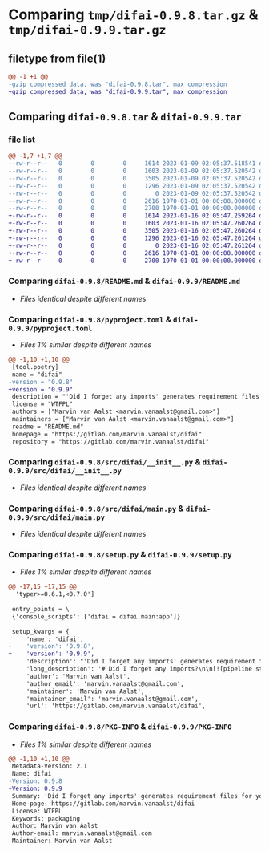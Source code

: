# Comparing `tmp/difai-0.9.8.tar.gz` & `tmp/difai-0.9.9.tar.gz`

## filetype from file(1)

```diff
@@ -1 +1 @@
-gzip compressed data, was "difai-0.9.8.tar", max compression
+gzip compressed data, was "difai-0.9.9.tar", max compression
```

## Comparing `difai-0.9.8.tar` & `difai-0.9.9.tar`

### file list

```diff
@@ -1,7 +1,7 @@
--rw-r--r--   0        0        0     1614 2023-01-09 02:05:37.518541 difai-0.9.8/README.md
--rw-r--r--   0        0        0     1603 2023-01-09 02:05:37.520542 difai-0.9.8/pyproject.toml
--rw-r--r--   0        0        0     3505 2023-01-09 02:05:37.520542 difai-0.9.8/src/difai/__init__.py
--rw-r--r--   0        0        0     1296 2023-01-09 02:05:37.520542 difai-0.9.8/src/difai/main.py
--rw-r--r--   0        0        0        0 2023-01-09 02:05:37.520542 difai-0.9.8/src/difai/py.typed
--rw-r--r--   0        0        0     2616 1970-01-01 00:00:00.000000 difai-0.9.8/setup.py
--rw-r--r--   0        0        0     2700 1970-01-01 00:00:00.000000 difai-0.9.8/PKG-INFO
+-rw-r--r--   0        0        0     1614 2023-01-16 02:05:47.259264 difai-0.9.9/README.md
+-rw-r--r--   0        0        0     1603 2023-01-16 02:05:47.260264 difai-0.9.9/pyproject.toml
+-rw-r--r--   0        0        0     3505 2023-01-16 02:05:47.260264 difai-0.9.9/src/difai/__init__.py
+-rw-r--r--   0        0        0     1296 2023-01-16 02:05:47.261264 difai-0.9.9/src/difai/main.py
+-rw-r--r--   0        0        0        0 2023-01-16 02:05:47.261264 difai-0.9.9/src/difai/py.typed
+-rw-r--r--   0        0        0     2616 1970-01-01 00:00:00.000000 difai-0.9.9/setup.py
+-rw-r--r--   0        0        0     2700 1970-01-01 00:00:00.000000 difai-0.9.9/PKG-INFO
```

### Comparing `difai-0.9.8/README.md` & `difai-0.9.9/README.md`

 * *Files identical despite different names*

### Comparing `difai-0.9.8/pyproject.toml` & `difai-0.9.9/pyproject.toml`

 * *Files 1% similar despite different names*

```diff
@@ -1,10 +1,10 @@
 [tool.poetry]
 name = "difai"
-version = "0.9.8"
+version = "0.9.9"
 description = "'Did I forget any imports' generates requirement files for you"
 license = "WTFPL"
 authors = ["Marvin van Aalst <marvin.vanaalst@gmail.com>"]
 maintainers = ["Marvin van Aalst <marvin.vanaalst@gmail.com>"]
 readme = "README.md"
 homepage = "https://gitlab.com/marvin.vanaalst/difai"
 repository = "https://gitlab.com/marvin.vanaalst/difai"
```

### Comparing `difai-0.9.8/src/difai/__init__.py` & `difai-0.9.9/src/difai/__init__.py`

 * *Files identical despite different names*

### Comparing `difai-0.9.8/src/difai/main.py` & `difai-0.9.9/src/difai/main.py`

 * *Files identical despite different names*

### Comparing `difai-0.9.8/setup.py` & `difai-0.9.9/setup.py`

 * *Files 1% similar despite different names*

```diff
@@ -17,15 +17,15 @@
  'typer>=0.6.1,<0.7.0']
 
 entry_points = \
 {'console_scripts': ['difai = difai.main:app']}
 
 setup_kwargs = {
     'name': 'difai',
-    'version': '0.9.8',
+    'version': '0.9.9',
     'description': "'Did I forget any imports' generates requirement files for you",
     'long_description': '# Did I forget any imports?\n\n[![pipeline status](https://gitlab.com/marvin.vanaalst/difai/badges/main/pipeline.svg)](https://gitlab.com/marvin.vanaalst/difai/-/commits/main)\n[![coverage report](https://gitlab.com/marvin.vanaalst/difai/badges/main/coverage.svg)](https://gitlab.com/marvin.vanaalst/difai/-/commits/main)\n[![PyPi](https://img.shields.io/pypi/v/difai)](https://pypi.org/project/difai/)\n[![Code style: black](https://img.shields.io/badge/code%20style-black-000000.svg)](https://github.com/psf/black)\n[![Checked with mypy](http://www.mypy-lang.org/static/mypy_badge.svg)](http://mypy-lang.org/)\n[![Downloads](https://pepy.tech/badge/difai)](https://pepy.tech/project/difai)\n\nDIFAI searches for import statements for all the python and jupyter notebook files in the current directory. It then uses `pip freeze` to get your installed versions and `pip-compile` to generate a `requirements.txt` file containing all of your dependencies and their depdendencies including hashes for a reproducible build.\n\n## Run\n\nSimply call `difai` in the current folder.\nYou can change the input (where the `.py` and `.ipynb` files are read) and output (where the `requirement.in` and `requirements.txt` files are written) folders using\n`--in-path` and `--out-path` respectively.\nIn order to exclude certain packages from the search, you can use the `--exclude` option.\n\n## Pipeline\n\n<div class="center">\n\n```mermaid\ngraph TB\n    A[glob] --> B\n    A --> C\n    B[.py] --> D\n    C[.ipynb] -->|nbconvert| B\n    D[AST]  --> E\n    X[pip freeze] --> E\n    E[requirements.in] -->|pip tools| F\n    F[requirements.txt]\n```\n\n</div>\n',
     'author': 'Marvin van Aalst',
     'author_email': 'marvin.vanaalst@gmail.com',
     'maintainer': 'Marvin van Aalst',
     'maintainer_email': 'marvin.vanaalst@gmail.com',
     'url': 'https://gitlab.com/marvin.vanaalst/difai',
```

### Comparing `difai-0.9.8/PKG-INFO` & `difai-0.9.9/PKG-INFO`

 * *Files 1% similar despite different names*

```diff
@@ -1,10 +1,10 @@
 Metadata-Version: 2.1
 Name: difai
-Version: 0.9.8
+Version: 0.9.9
 Summary: 'Did I forget any imports' generates requirement files for you
 Home-page: https://gitlab.com/marvin.vanaalst/difai
 License: WTFPL
 Keywords: packaging
 Author: Marvin van Aalst
 Author-email: marvin.vanaalst@gmail.com
 Maintainer: Marvin van Aalst
```

